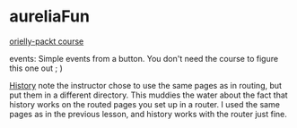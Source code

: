 # aureliaFun

[orielly-packt course](https://www.safaribooksonline.com/videos/aurelia-for-beginners/9781789139754/9781789139754-video1_3)

events: Simple events from a button. You don't need the course to figure this one out ; )

[History](https://www.safaribooksonline.com/videos/aurelia-for-beginners/9781789139754/9781789139754-video2_15) note the instructor chose to use the same pages as in routing, but put them in a different directory. This muddies the water about the fact that history works on the routed pages you set up in a router. I used the same pages as in the previous lesson, and history works with the router just fine.

